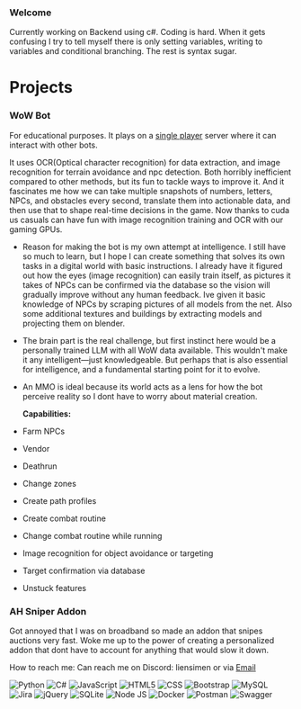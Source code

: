 ### Welcome

Currently working on Backend using c#. Coding is hard. When it gets confusing I try to tell myself there is only setting variables, writing to variables and conditional branching. The rest is syntax sugar.

# Projects

### WoW Bot
For educational purposes. It plays on a [single player](https://github.com/celguar/spp-classics-cmangos) server where it can interact with other bots.

It uses OCR(Optical character recognition) for data extraction, and image recognition for terrain avoidance and npc detection. Both horribly inefficient compared to other methods, but its fun to tackle ways to improve it. And it fascinates me how we can take multiple snapshots of numbers, letters, NPCs, and obstacles every second, translate them into actionable data, and then use that to shape real-time decisions in the game. Now thanks to cuda us casuals can have fun with image recognition training and OCR with our gaming GPUs.

- Reason for making the bot is my own attempt at intelligence. I still have so much to learn, but I hope I can create something that solves its own tasks in a digital world with basic instructions. I already have it figured out how the eyes (image recognition) can easily train itself, as pictures it takes of NPCs can be confirmed via the database so the vision will gradually improve without any human feedback. Ive given it basic knowledge of NPCs by scraping pictures of all models from the net. Also some additional textures and buildings by extracting models and projecting them on blender.
- The brain part is the real challenge, but first instinct here would be a personally trained LLM with all WoW data available. This wouldn't make it any intelligent—just knowledgeable. But perhaps that is also essential for intelligence, and a fundamental starting point for it to evolve.
- An MMO is ideal because its world acts as a lens for how the bot perceive reality so I dont have to worry about material creation.
  
  **Capabilities:**
- Farm NPCs
- Vendor
- Deathrun
- Change zones
- Create path profiles
- Create combat routine
- Change combat routine while running
- Image recognition for object avoidance or targeting
- Target confirmation via database
- Unstuck features

### AH Sniper Addon

Got annoyed that I was on broadband so made an addon that snipes auctions very fast. Woke me up to the power of creating a personalized addon that dont have to account for anything that would slow it down.


How to reach me: Can reach me on Discord: liensimen or via [Email](mailto:Simenli123@hotmail.com)


![Python](https://img.shields.io/badge/Python-3776AB?style=for-the-badge&logo=python&logoColor=white) ![C#](https://img.shields.io/badge/C%23-239120?style=for-the-badge&logo=c-sharp&logoColor=white) ![JavaScript](https://img.shields.io/badge/JavaScript-323330?style=for-the-badge&logo=javascript&logoColor=F7DF1E) ![HTML5](https://img.shields.io/badge/HTML5-E34F26?style=for-the-badge&logo=html5&logoColor=white) ![CSS](https://img.shields.io/badge/CSS3-1572B6?style=for-the-badge&logo=css3&logoColor=white) ![Bootstrap](https://img.shields.io/badge/Bootstrap-563D7C?style=for-the-badge&logo=bootstrap&logoColor=white)  ![MySQL](https://img.shields.io/badge/MySQL-005C84?style=for-the-badge&logo=mysql&logoColor=white) ![Jira](https://img.shields.io/badge/Jira-0052CC?style=for-the-badge&logo=Jira&logoColor=white) ![jQuery](https://img.shields.io/badge/jQuery-0769AD?style=for-the-badge&logo=jquery&logoColor=white) ![SQLite](https://img.shields.io/badge/Sqlite-003B57?style=for-the-badge&logo=sqlite&logoColor=white) ![Node JS](https://img.shields.io/badge/Node%20js-339933?style=for-the-badge&logo=nodedotjs&logoColor=white) ![Docker](https://img.shields.io/badge/Docker-2CA5E0?style=for-the-badge&logo=docker&logoColor=white) ![Postman](https://img.shields.io/badge/Postman-FF6C37?style=for-the-badge&logo=Postman&logoColor=white) ![Swagger](https://img.shields.io/badge/Swagger-85EA2D?style=for-the-badge&logo=Swagger&logoColor=white)

